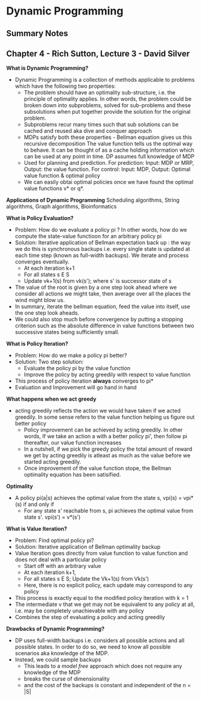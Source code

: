 # Dynamic Programming
## Summary Notes

## Chapter 4 - Rich Sutton, Lecture 3 - David Silver 

**What is Dynamic Programming?**
- Dynamic Programming is a collection of methods applicable to problems which have the following two properties:
  * The problem should have an optimality sub-structure, i.e. the principle of optimality applies. In other words, the problem could be broken down into subproblems, solved for sub-problems and these subsolutions when put together provide the solution for the original problem.
  * Subproblems recur many times such that sub solutions can be cached and reused aka dive and conquer approach
  * MDPs satisfy both these properties - Bellman equation gives us this recursive decomposition
  The value function tells us the optimal way to behave. It can be thought of as a cache holding
  information which can be used at any point in time. DP assumes full knowledge of MDP
  * Used for planning and prediction. For prediction: Input: MDP or MRP, Output: the value function. For control: Input: MDP,   Output: Optimal value function & optimal policy
  * We can easily obtai optimal policies once we have found the optimal value functions v* or q*.
  
**Applications of Dynamic Programming**
Scheduling algorithms, String algorithms, Graph algorithms, Bioinformatics


**What is Policy Evaluation?**
- Problem: How do we evaluate a policy pi ? In other words, how do we compute the state-value functioon for an arbitrary policy pi
- Solution: Iterative application of Bellman expectation back up : the way we do this is synchronous backups i.e. every single state is updated at each time step (known as full-width backups). We iterate and process converges eventually.
  * At each iteration k+1
  * For all states s E S
  * Update vk+1(s) from vk(s'); where s' is successor state of s
- The value of the root is given by a one step look ahead where we consider all actions we might take, then average over all the places the wind might blow us.
- In summary, iterate the bellman equation, feed the value into itself, use the one step look aheads.
- We could also stop much before convergence by putting a stopping criterion such as the absolute difference in value functions between two successive states being sufficiently small. 

**What is Policy Iteration?**
- Problem: How do we make a policy pi better? 
- Solution: Two step solution:
  * Evaluate the policy pi by the value function
  * Improve the policy by acting greedily with respect to value function
- This process of policy iteration **always** converges to pi*
- Evaluation and Improvement will go hand in hand 

**What happens when we act greedy**
- acting greedily reflects the action we would have taken if we acted greedily. In some sense refers to the value function helping us figure out better policy
  * Policy improvement can be achieved by acting greedily. In other words, If we take an action a with a better policy pi', then follow pi thereafter, our value function increases
  * In a nutshell, if we pick the greedy policy the total amount of reward we get by acting greedily is atleast as much as the value before we started acting greedily. 
  * Once improvement of the value function stope, the Bellman optimality equation has been satisified.

  
**Optimality**
- A policy pi(a|s) achieves the optimal value from the state s, vpi(s) = vpi*(s) if and only if
  * For any state s' reachable from s, pi achieves the optimal value from state s'. vpi(s') = v*(s')
  
  
**What is Value Iteration?**
- Problem: Find optimal policy pi? 
- Solution: Iterative application of Bellman optimality backup
- Value Iteration goes directly from value function to value function and does not deal with a particular policy
  * Start off with an arbitrary value
  * At each iteration k+1, 
  * For all states s E S; Update the Vk+1(s) from Vk(s')
  * Here, there is no explicit policy, each update may correspond to any policy
- This process is exactly equal to the modified policy iteration with k = 1
- The intermediate v that we get may not be equivalent to any policy at all, i.e. may be completely unachievable with any policy
- Combines the step of evaluating a policy and acting greedily


**Drawbacks of Dynamic Programming?**
- DP uses full-width backups i.e. considers all possible actions and all possible states. In order to do so, we need to know all possible scenarios aka knowledge of the MDP.
- Instead, we could sample backups
  * This leads to a *model free* approach which does not require any knowledge of the MDP
  * breaks the curse of dimensionality 
  * and the cost of the backups is constant and independent of the n = |S|

